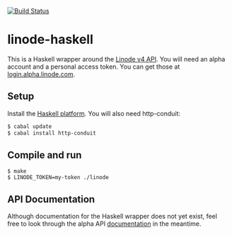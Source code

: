 [![Build Status](https://travis-ci.org/eatonphil/linode-haskell.svg?branch=master)](https://travis-ci.org/eatonphil/linode-haskell)

# linode-haskell

This is a Haskell wrapper around the [Linode v4 API](https://developers.linode.com/reference/).
You will need an alpha account and a personal access token. You can get those
at [login.alpha.linode.com](https://login.alpha.linode.com).

## Setup

Install the [Haskell platform](https://www.haskell.org/platform/). You will also need http-conduit:

```bash
$ cabal update
$ cabal install http-conduit
```

## Compile and run

```
$ make
$ LINODE_TOKEN=my-token ./linode
```

## API Documentation

Although documentation for the Haskell wrapper does not yet exist,
feel free to look through the alpha API [documentation](https://developers.linode.com/reference/)
in the meantime.